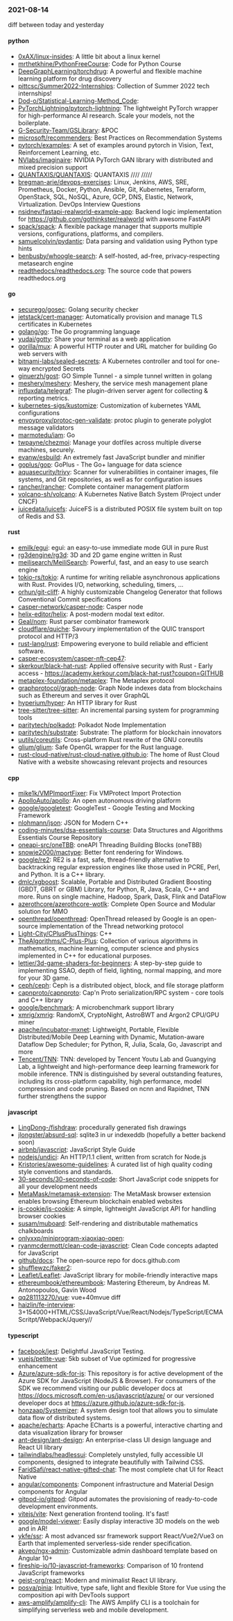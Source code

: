 ### 2021-08-14
diff between today and yesterday

#### python
* [0xAX/linux-insides](https://github.com/0xAX/linux-insides): A little bit about a linux kernel
* [mrthetkhine/PythonFreeCourse](https://github.com/mrthetkhine/PythonFreeCourse): Code for Python Course
* [DeepGraphLearning/torchdrug](https://github.com/DeepGraphLearning/torchdrug): A powerful and flexible machine learning platform for drug discovery
* [pittcsc/Summer2022-Internships](https://github.com/pittcsc/Summer2022-Internships): Collection of Summer 2022 tech internships!
* [Dod-o/Statistical-Learning-Method_Code](https://github.com/Dod-o/Statistical-Learning-Method_Code): 
* [PyTorchLightning/pytorch-lightning](https://github.com/PyTorchLightning/pytorch-lightning): The lightweight PyTorch wrapper for high-performance AI research. Scale your models, not the boilerplate.
* [G-Security-Team/GSLibrary](https://github.com/G-Security-Team/GSLibrary): &POC
* [microsoft/recommenders](https://github.com/microsoft/recommenders): Best Practices on Recommendation Systems
* [pytorch/examples](https://github.com/pytorch/examples): A set of examples around pytorch in Vision, Text, Reinforcement Learning, etc.
* [NVlabs/imaginaire](https://github.com/NVlabs/imaginaire): NVIDIA PyTorch GAN library with distributed and mixed precision support
* [QUANTAXIS/QUANTAXIS](https://github.com/QUANTAXIS/QUANTAXIS): QUANTAXIS   //// ///// 
* [bregman-arie/devops-exercises](https://github.com/bregman-arie/devops-exercises): Linux, Jenkins, AWS, SRE, Prometheus, Docker, Python, Ansible, Git, Kubernetes, Terraform, OpenStack, SQL, NoSQL, Azure, GCP, DNS, Elastic, Network, Virtualization. DevOps Interview Questions
* [nsidnev/fastapi-realworld-example-app](https://github.com/nsidnev/fastapi-realworld-example-app): Backend logic implementation for https://github.com/gothinkster/realworld with awesome FastAPI
* [spack/spack](https://github.com/spack/spack): A flexible package manager that supports multiple versions, configurations, platforms, and compilers.
* [samuelcolvin/pydantic](https://github.com/samuelcolvin/pydantic): Data parsing and validation using Python type hints
* [benbusby/whoogle-search](https://github.com/benbusby/whoogle-search): A self-hosted, ad-free, privacy-respecting metasearch engine
* [readthedocs/readthedocs.org](https://github.com/readthedocs/readthedocs.org): The source code that powers readthedocs.org

#### go
* [securego/gosec](https://github.com/securego/gosec): Golang security checker
* [jetstack/cert-manager](https://github.com/jetstack/cert-manager): Automatically provision and manage TLS certificates in Kubernetes
* [golang/go](https://github.com/golang/go): The Go programming language
* [yudai/gotty](https://github.com/yudai/gotty): Share your terminal as a web application
* [gorilla/mux](https://github.com/gorilla/mux): A powerful HTTP router and URL matcher for building Go web servers with 
* [bitnami-labs/sealed-secrets](https://github.com/bitnami-labs/sealed-secrets): A Kubernetes controller and tool for one-way encrypted Secrets
* [ginuerzh/gost](https://github.com/ginuerzh/gost): GO Simple Tunnel - a simple tunnel written in golang
* [meshery/meshery](https://github.com/meshery/meshery): Meshery, the service mesh management plane
* [influxdata/telegraf](https://github.com/influxdata/telegraf): The plugin-driven server agent for collecting & reporting metrics.
* [kubernetes-sigs/kustomize](https://github.com/kubernetes-sigs/kustomize): Customization of kubernetes YAML configurations
* [envoyproxy/protoc-gen-validate](https://github.com/envoyproxy/protoc-gen-validate): protoc plugin to generate polyglot message validators
* [marmotedu/iam](https://github.com/marmotedu/iam): Go 
* [twpayne/chezmoi](https://github.com/twpayne/chezmoi): Manage your dotfiles across multiple diverse machines, securely.
* [evanw/esbuild](https://github.com/evanw/esbuild): An extremely fast JavaScript bundler and minifier
* [goplus/gop](https://github.com/goplus/gop): GoPlus - The Go+ language for data science
* [aquasecurity/trivy](https://github.com/aquasecurity/trivy): Scanner for vulnerabilities in container images, file systems, and Git repositories, as well as for configuration issues
* [rancher/rancher](https://github.com/rancher/rancher): Complete container management platform
* [volcano-sh/volcano](https://github.com/volcano-sh/volcano): A Kubernetes Native Batch System (Project under CNCF)
* [juicedata/juicefs](https://github.com/juicedata/juicefs): JuiceFS is a distributed POSIX file system built on top of Redis and S3.

#### rust
* [emilk/egui](https://github.com/emilk/egui): egui: an easy-to-use immediate mode GUI in pure Rust
* [rg3dengine/rg3d](https://github.com/rg3dengine/rg3d): 3D and 2D game engine written in Rust
* [meilisearch/MeiliSearch](https://github.com/meilisearch/MeiliSearch): Powerful, fast, and an easy to use search engine
* [tokio-rs/tokio](https://github.com/tokio-rs/tokio): A runtime for writing reliable asynchronous applications with Rust. Provides I/O, networking, scheduling, timers, ...
* [orhun/git-cliff](https://github.com/orhun/git-cliff): A highly customizable Changelog Generator that follows Conventional Commit specifications 
* [casper-network/casper-node](https://github.com/casper-network/casper-node): Casper node
* [helix-editor/helix](https://github.com/helix-editor/helix): A post-modern modal text editor.
* [Geal/nom](https://github.com/Geal/nom): Rust parser combinator framework
* [cloudflare/quiche](https://github.com/cloudflare/quiche):  Savoury implementation of the QUIC transport protocol and HTTP/3
* [rust-lang/rust](https://github.com/rust-lang/rust): Empowering everyone to build reliable and efficient software.
* [casper-ecosystem/casper-nft-cep47](https://github.com/casper-ecosystem/casper-nft-cep47): 
* [skerkour/black-hat-rust](https://github.com/skerkour/black-hat-rust): Applied offensive security with Rust - Early access - https://academy.kerkour.com/black-hat-rust?coupon=GITHUB
* [metaplex-foundation/metaplex](https://github.com/metaplex-foundation/metaplex): The Metaplex protocol
* [graphprotocol/graph-node](https://github.com/graphprotocol/graph-node): Graph Node indexes data from blockchains such as Ethereum and serves it over GraphQL
* [hyperium/hyper](https://github.com/hyperium/hyper): An HTTP library for Rust
* [tree-sitter/tree-sitter](https://github.com/tree-sitter/tree-sitter): An incremental parsing system for programming tools
* [paritytech/polkadot](https://github.com/paritytech/polkadot): Polkadot Node Implementation
* [paritytech/substrate](https://github.com/paritytech/substrate): Substrate: The platform for blockchain innovators
* [uutils/coreutils](https://github.com/uutils/coreutils): Cross-platform Rust rewrite of the GNU coreutils
* [glium/glium](https://github.com/glium/glium): Safe OpenGL wrapper for the Rust language.
* [rust-cloud-native/rust-cloud-native.github.io](https://github.com/rust-cloud-native/rust-cloud-native.github.io): The home of Rust Cloud Native with a website showcasing relevant projects and resources

#### cpp
* [mike1k/VMPImportFixer](https://github.com/mike1k/VMPImportFixer): Fix VMProtect Import Protection
* [ApolloAuto/apollo](https://github.com/ApolloAuto/apollo): An open autonomous driving platform
* [google/googletest](https://github.com/google/googletest): GoogleTest - Google Testing and Mocking Framework
* [nlohmann/json](https://github.com/nlohmann/json): JSON for Modern C++
* [coding-minutes/dsa-essentials-course](https://github.com/coding-minutes/dsa-essentials-course): Data Structures and Algorithms Essentials Course Repository
* [oneapi-src/oneTBB](https://github.com/oneapi-src/oneTBB): oneAPI Threading Building Blocks (oneTBB)
* [snowie2000/mactype](https://github.com/snowie2000/mactype): Better font rendering for Windows.
* [google/re2](https://github.com/google/re2): RE2 is a fast, safe, thread-friendly alternative to backtracking regular expression engines like those used in PCRE, Perl, and Python. It is a C++ library.
* [dmlc/xgboost](https://github.com/dmlc/xgboost): Scalable, Portable and Distributed Gradient Boosting (GBDT, GBRT or GBM) Library, for Python, R, Java, Scala, C++ and more. Runs on single machine, Hadoop, Spark, Dask, Flink and DataFlow
* [azerothcore/azerothcore-wotlk](https://github.com/azerothcore/azerothcore-wotlk): Complete Open Source and Modular solution for MMO
* [openthread/openthread](https://github.com/openthread/openthread): OpenThread released by Google is an open-source implementation of the Thread networking protocol
* [Light-City/CPlusPlusThings](https://github.com/Light-City/CPlusPlusThings): C++
* [TheAlgorithms/C-Plus-Plus](https://github.com/TheAlgorithms/C-Plus-Plus): Collection of various algorithms in mathematics, machine learning, computer science and physics implemented in C++ for educational purposes.
* [lettier/3d-game-shaders-for-beginners](https://github.com/lettier/3d-game-shaders-for-beginners):  A step-by-step guide to implementing SSAO, depth of field, lighting, normal mapping, and more for your 3D game.
* [ceph/ceph](https://github.com/ceph/ceph): Ceph is a distributed object, block, and file storage platform
* [capnproto/capnproto](https://github.com/capnproto/capnproto): Cap'n Proto serialization/RPC system - core tools and C++ library
* [google/benchmark](https://github.com/google/benchmark): A microbenchmark support library
* [xmrig/xmrig](https://github.com/xmrig/xmrig): RandomX, CryptoNight, AstroBWT and Argon2 CPU/GPU miner
* [apache/incubator-mxnet](https://github.com/apache/incubator-mxnet): Lightweight, Portable, Flexible Distributed/Mobile Deep Learning with Dynamic, Mutation-aware Dataflow Dep Scheduler; for Python, R, Julia, Scala, Go, Javascript and more
* [Tencent/TNN](https://github.com/Tencent/TNN): TNN: developed by Tencent Youtu Lab and Guangying Lab, a lightweight and high-performance deep learning framework for mobile inference. TNN is distinguished by several outstanding features, including its cross-platform capability, high performance, model compression and code pruning. Based on ncnn and Rapidnet, TNN further strengthens the suppor

#### javascript
* [LingDong-/fishdraw](https://github.com/LingDong-/fishdraw): procedurally generated fish drawings
* [jlongster/absurd-sql](https://github.com/jlongster/absurd-sql): sqlite3 in ur indexeddb (hopefully a better backend soon)
* [airbnb/javascript](https://github.com/airbnb/javascript): JavaScript Style Guide
* [nodejs/undici](https://github.com/nodejs/undici): An HTTP/1.1 client, written from scratch for Node.js
* [Kristories/awesome-guidelines](https://github.com/Kristories/awesome-guidelines): A curated list of high quality coding style conventions and standards.
* [30-seconds/30-seconds-of-code](https://github.com/30-seconds/30-seconds-of-code): Short JavaScript code snippets for all your development needs
* [MetaMask/metamask-extension](https://github.com/MetaMask/metamask-extension):   The MetaMask browser extension enables browsing Ethereum blockchain enabled websites
* [js-cookie/js-cookie](https://github.com/js-cookie/js-cookie): A simple, lightweight JavaScript API for handling browser cookies
* [susam/muboard](https://github.com/susam/muboard): Self-rendering and distributable mathematics chalkboards
* [onlyxxp/miniprogram-xiaoxiao-open](https://github.com/onlyxxp/miniprogram-xiaoxiao-open): 
* [ryanmcdermott/clean-code-javascript](https://github.com/ryanmcdermott/clean-code-javascript):  Clean Code concepts adapted for JavaScript
* [github/docs](https://github.com/github/docs): The open-source repo for docs.github.com
* [shufflewzc/faker2](https://github.com/shufflewzc/faker2): 
* [Leaflet/Leaflet](https://github.com/Leaflet/Leaflet):  JavaScript library for mobile-friendly interactive maps
* [ethereumbook/ethereumbook](https://github.com/ethereumbook/ethereumbook): Mastering Ethereum, by Andreas M. Antonopoulos, Gavin Wood
* [qq281113270/vue](https://github.com/qq281113270/vue): vue+40mvue diff
* [haizlin/fe-interview](https://github.com/haizlin/fe-interview):  3+154000+HTML/CSS/JavaScript/Vue/React/Nodejs/TypeScript/ECMAScritpt/Webpack/Jquery//

#### typescript
* [facebook/jest](https://github.com/facebook/jest): Delightful JavaScript Testing.
* [vuejs/petite-vue](https://github.com/vuejs/petite-vue): 5kb subset of Vue optimized for progressive enhancement
* [Azure/azure-sdk-for-js](https://github.com/Azure/azure-sdk-for-js): This repository is for active development of the Azure SDK for JavaScript (NodeJS & Browser). For consumers of the SDK we recommend visiting our public developer docs at https://docs.microsoft.com/en-us/javascript/azure/ or our versioned developer docs at https://azure.github.io/azure-sdk-for-js.
* [honzaap/Systemizer](https://github.com/honzaap/Systemizer): A system design tool that allows you to simulate data flow of distributed systems.
* [apache/echarts](https://github.com/apache/echarts): Apache ECharts is a powerful, interactive charting and data visualization library for browser
* [ant-design/ant-design](https://github.com/ant-design/ant-design): An enterprise-class UI design language and React UI library
* [tailwindlabs/headlessui](https://github.com/tailwindlabs/headlessui): Completely unstyled, fully accessible UI components, designed to integrate beautifully with Tailwind CSS.
* [FaridSafi/react-native-gifted-chat](https://github.com/FaridSafi/react-native-gifted-chat):  The most complete chat UI for React Native
* [angular/components](https://github.com/angular/components): Component infrastructure and Material Design components for Angular
* [gitpod-io/gitpod](https://github.com/gitpod-io/gitpod): Gitpod automates the provisioning of ready-to-code development environments.
* [vitejs/vite](https://github.com/vitejs/vite): Next generation frontend tooling. It's fast!
* [google/model-viewer](https://github.com/google/model-viewer): Easily display interactive 3D models on the web and in AR!
* [ykfe/ssr](https://github.com/ykfe/ssr): A most advanced ssr framework support React/Vue2/Vue3 on Earth that implemented serverless-side render specification.
* [akveo/ngx-admin](https://github.com/akveo/ngx-admin): Customizable admin dashboard template based on Angular 10+
* [fireship-io/10-javascript-frameworks](https://github.com/fireship-io/10-javascript-frameworks): Comparison of 10 frontend JavaScript frameworks
* [geist-org/react](https://github.com/geist-org/react): Modern and minimalist React UI library.
* [posva/pinia](https://github.com/posva/pinia):  Intuitive, type safe, light and flexible Store for Vue using the composition api with DevTools support
* [aws-amplify/amplify-cli](https://github.com/aws-amplify/amplify-cli): The AWS Amplify CLI is a toolchain for simplifying serverless web and mobile development.
